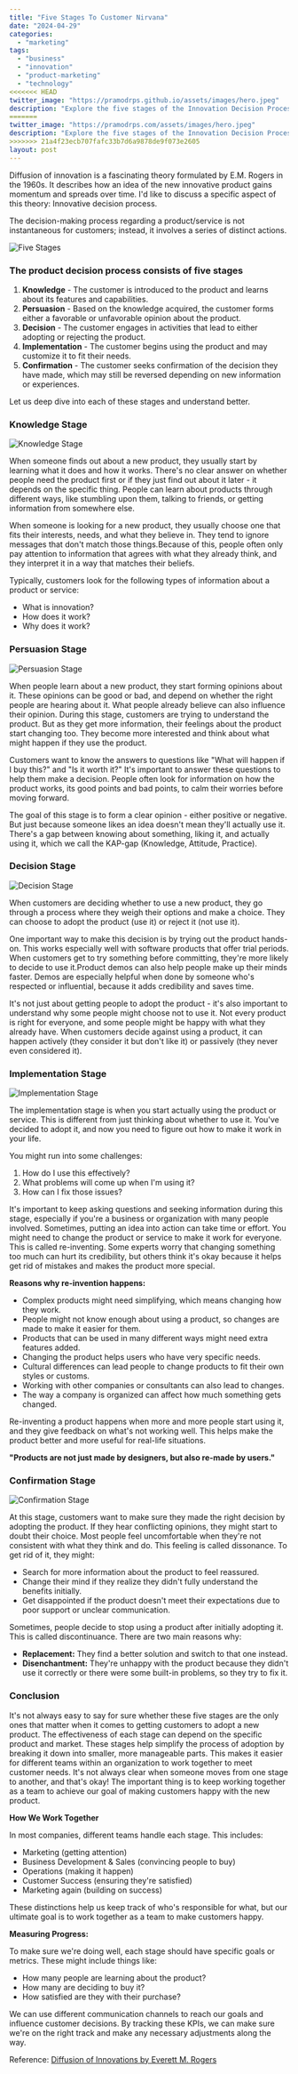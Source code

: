 ```yaml
---
title: "Five Stages To Customer Nirvana"
date: "2024-04-29"
categories: 
  - "marketing"
tags: 
  - "business"
  - "innovation"
  - "product-marketing"
  - "technology"
<<<<<<< HEAD
twitter_image: "https://pramodrps.github.io/assets/images/hero.jpeg"
description: "Explore the five stages of the Innovation Decision Process, from knowledge acquisition to confirmation, detailing how each phase influences customer decisions to adopt or reject an innovation."
=======
twitter_image: "https://pramodrps.com/assets/images/hero.jpeg"
description: "Explore the five stages of the Innovation Decision Process, from knowledge acquisition to confirmation, detailing how each phase influences customer decisions to adopt or reject a product."
>>>>>>> 21a4f23ecb707fafc33b7d6a9878de9f073e2605
layout: post
---
```


Diffusion of innovation is a fascinating theory formulated by E.M. Rogers in the 1960s. It describes how an idea of the new innovative product gains momentum and spreads over time. I'd like to discuss a specific aspect of this theory: Innovative decision process.  

The decision-making process regarding a product/service is not instantaneous for customers; instead, it involves a series of distinct actions.

![Five Stages](/assets/images/hero.jpeg)

### The product decision process consists of five stages
1. **Knowledge** - The customer is introduced to the product and learns about its features and capabilities.
2. **Persuasion** - Based on the knowledge acquired, the customer forms either a favorable or unfavorable opinion about the product.
3. **Decision** - The customer engages in activities that lead to either adopting or rejecting the product.
4. **Implementation** - The customer begins using the product and may customize it to fit their needs.
5. **Confirmation** - The customer seeks confirmation of the decision they have made, which may still be reversed depending on new information or experiences.

Let us deep dive into each of these stages and understand better. 

### Knowledge Stage

![Knowledge Stage](/assets/images/knowledge1.jpeg)

When someone finds out about a new product, they usually start by learning what it does and how it works. There's no clear answer on whether people need the product first or if they just find out about it later - it depends on the specific thing. People can learn about products through different ways, like stumbling upon them, talking to friends, or getting information from somewhere else.

When someone is looking for a new product, they usually choose one that fits their interests, needs, and what they believe in. They tend to ignore messages that don't match those things.Because of this, people often only pay attention to information that agrees with what they already think, and they interpret it in a way that matches their beliefs.

Typically, customers look for the following types of information about a product or service:
- What is innovation?
- How does it work?
- Why does it work?



### Persuasion Stage

![Persuasion Stage](/assets/images/persuassion2.jpeg)

When people learn about a new product, they start forming opinions about it. These opinions can be good or bad, and depend on whether the right people are hearing about it. What people already believe can also influence their opinion. During this stage, customers are trying to understand the product. But as they get more information, their feelings about the product start changing too. They become more interested and think about what might happen if they use the product.

Customers want to know the answers to questions like "What will happen if I buy this?" and "Is it worth it?" It's important to answer these questions to help them make a decision. People often look for information on how the product works, its good points and bad points, to calm their worries before moving forward.

The goal of this stage is to form a clear opinion - either positive or negative. But just because someone likes an idea doesn't mean they'll actually use it. There's a gap between knowing about something, liking it, and actually using it, which we call the KAP-gap (Knowledge, Attitude, Practice).


### Decision Stage

![Decision Stage](/assets/images/decision3.jpeg)

When customers are deciding whether to use a new product, they go through a process where they weigh their options and make a choice. They can choose to adopt the product (use it) or reject it (not use it).

One important way to make this decision is by trying out the product hands-on. This works especially well with software products that offer trial periods. When customers get to try something before committing, they're more likely to decide to use it.Product demos can also help people make up their minds faster. Demos are especially helpful when done by someone who's respected or influential, because it adds credibility and saves time.

It's not just about getting people to adopt the product - it's also important to understand why some people might choose not to use it. Not every product is right for everyone, and some people might be happy with what they already have. When customers decide against using a product, it can happen actively (they consider it but don't like it) or passively (they never even considered it).


### Implementation Stage

![Implementation Stage](/assets/images/implementation4.jpeg)

The implementation stage is when you start actually using the product or service. This is different from just thinking about whether to use it. You've decided to adopt it, and now you need to figure out how to make it work in your life.


You might run into some challenges:

1. How do I use this effectively?
2. What problems will come up when I'm using it?
3. How can I fix those issues?


It's important to keep asking questions and seeking information during this stage, especially if you're a business or organization with many people involved. Sometimes, putting an idea into action can take time or effort. You might need to change the product or service to make it work for everyone. This is called re-inventing. Some experts worry that changing something too much can hurt its credibility, but others think it's okay because it helps get rid of mistakes and makes the product more special.


**Reasons why re-invention happens:**


- Complex products might need simplifying, which means changing how they work.
- People might not know enough about using a product, so changes are made to make it easier for them.
- Products that can be used in many different ways might need extra features added.
- Changing the product helps users who have very specific needs.
- Cultural differences can lead people to change products to fit their own styles or customs.
- Working with other companies or consultants can also lead to changes.
- The way a company is organized can affect how much something gets changed.


Re-inventing a product happens when more and more people start using it, and they give feedback on what's not working well. This helps make the product better and more useful for real-life situations.

**"Products are not just made by designers, but also re-made by users."**

### Confirmation Stage

![Confirmation Stage](/assets/images/confirmation5.jpeg)

At this stage, customers want to make sure they made the right decision by adopting the product. If they hear conflicting opinions, they might start to doubt their choice. Most people feel uncomfortable when they're not consistent with what they think and do. This feeling is called dissonance. To get rid of it, they might:

- Search for more information about the product to feel reassured.
- Change their mind if they realize they didn't fully understand the benefits initially.
- Get disappointed if the product doesn't meet their expectations due to poor support or unclear communication.


Sometimes, people decide to stop using a product after initially adopting it. This is called discontinuance. There are two main reasons why:

- **Replacement:** They find a better solution and switch to that one instead.
- **Disenchantment:** They're unhappy with the product because they didn't use it correctly or there were some built-in problems, so they try to fix it.


### Conclusion
It's not always easy to say for sure whether these five stages are the only ones that matter when it comes to getting customers to adopt a new product. The effectiveness of each stage can depend on the specific product and market. These stages help simplify the process of adoption by breaking it down into smaller, more manageable parts. This makes it easier for different teams within an organization to work together to meet customer needs. It's not always clear when someone moves from one stage to another, and that's okay! The important thing is to keep working together as a team to achieve our goal of making customers happy with the new product.


**How We Work Together**

In most companies, different teams handle each stage. This includes:

- Marketing (getting attention)
- Business Development & Sales (convincing people to buy)
- Operations (making it happen)
- Customer Success (ensuring they're satisfied)
- Marketing again (building on success)


These distinctions help us keep track of who's responsible for what, but our ultimate goal is to work together as a team to make customers happy.

**Measuring Progress:**

To make sure we're doing well, each stage should have specific goals or metrics. These might include things like:

- How many people are learning about the product?
- How many are deciding to buy it?
- How satisfied are they with their purchase?

We can use different communication channels to reach our goals and influence customer decisions. By tracking these KPIs, we can make sure we're on the right track and make any necessary adjustments along the way.

Reference: [Diffusion of Innovations by Everett M. Rogers](https://www.google.co.in/books/edition/Diffusion_of_Innovations_5th_Edition/9U1K5LjUOwEC?hl=en&gbpv=1&printsec=frontcover)

[/assets/images/persuassion.jpeg]: /assets/images/persuassion.jpeg